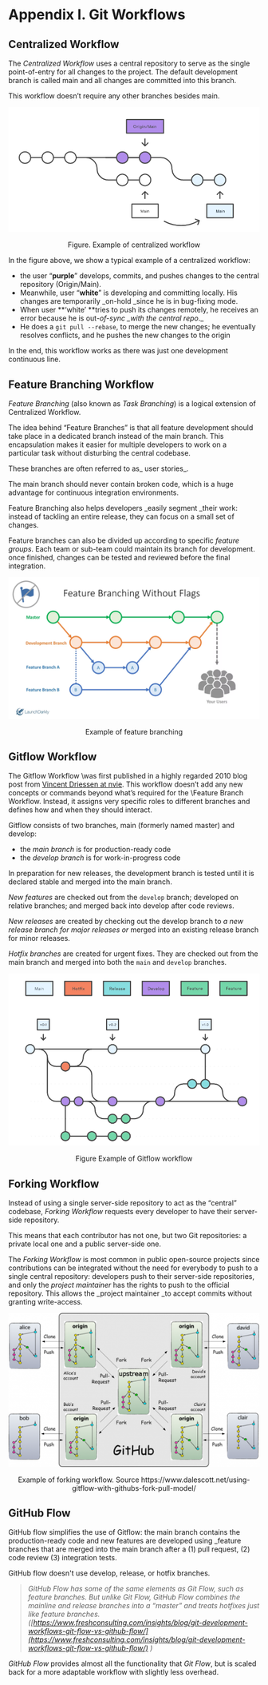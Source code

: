 # Appendix I. Git Workflows



## Centralized Workflow

The _Centralized Workflow_ uses a central repository to serve as the single point-of-entry for all changes to the project. The default development branch is called main and all changes are committed into this branch.

This workflow doesn’t require any other branches besides main.

![](images/centralized-workflow.png)

<p align='center'>Figure. Example of centralized workflow</p>

In the figure above, we show a typical example of a centralized workflow:

-   the user “**purple**” develops, commits, and pushes changes to the central repository (Origin/Main).
-   Meanwhile, user “**white**” is developing and committing locally. His changes are temporarily \_on-hold \_since he is in bug-fixing mode.
-   When user **‘white’ **tries to push its changes remotely, he receives an error because he is out-_of-sync \_with the central repo_.\_
-   He does a `git pull --rebase`, to merge the new changes; he eventually resolves conflicts, and he pushes the new changes to the origin

In the end, this workflow works as there was just one development continuous line.

## Feature Branching Workflow

_Feature Branching_ (also known as _Task Branching_) is a logical extension of Centralized Workflow.

The idea behind “Feature Branches” is that all feature development should take place in a dedicated branch instead of the main branch. This encapsulation makes it easier for multiple developers to work on a particular task without disturbing the central codebase.

These branches are often referred to as_ user stories_.

The main branch should never contain broken code, which is a huge advantage for continuous integration environments.

Feature Branching also helps developers \_easily segment \_their work: instead of tackling an entire release, they can focus on a small set of changes.

Feature branches can also be divided up according to specific _feature groups_. Each team or sub-team could maintain its branch for development. once finished, changes can be tested and reviewed before the final integration.

![](images/feature-branching.png)

<p align=center>Example of feature branching</p>



## Gitflow Workflow

The Gitflow Workflow \was first published in a highly regarded 2010 blog post from [Vincent Driessen at nvie](http://nvie.com/posts/a-successful-git-branching-model/). This workflow doesn’t add any new concepts or commands beyond what’s required for the \Feature Branch Workflow.  Instead, it assigns very specific roles to different branches and defines how and when they should interact.

Gitflow consists of two branches, main (formerly named master) and develop:

-   the _main branch_ is for production-ready code
-   the _develop branch_ is for work-in-progress code

In preparation for new releases, the development branch is tested until it is declared stable and merged into the main branch.

*New features* are checked out from the `develop` branch; developed on relative branches; and merged back into develop after code reviews.

_New releases_ are created by checking out the develop branch to *a new release branch for major releases or* merged into an existing release branch for minor releases.

_Hotfix branches_ are created for urgent fixes. They are checked out from the main branch and merged into both the `main`  and `develop` branches.

![](images/gitflow-workflow.png)

<p align='center'>Figure Example of Gitflow workflow</p> 



## Forking Workflow

Instead of using a single server-side repository to act as the “central” codebase, *Forking Workflow* requests every developer to have their server-side repository.

This means that each contributor has not one, but two Git repositories: a private local one and a public server-side one.

The _Forking Workflow_ is most common in public open-source projects since contributions can be integrated without the need for everybody to push to a single central repository: developers push to their server-side repositories, and only the _project maintainer_ has the rights to push to the official repository. This allows the \_project maintainer \_to accept commits without granting write-access.

![](images/forking-workflow.png)

<p align='center'> Example of forking workflow. Source https://www.dalescott.net/using-gitflow-with-githubs-fork-pull-model/</p> 



## GitHub Flow

GitHub flow simplifies the use of Gitflow: the main branch contains the production-ready code and new features are developed using \_feature branches that are merged into the main branch after a (1) pull request, (2) code review (3) integration tests.

GitHub flow doesn't use develop, release, or hotfix branches.

> *GitHub Flow has some of the same elements as Git Flow, such as feature branches. But unlike Git Flow, GitHub Flow combines the mainline and release branches into a “master” and treats hotfixes just like feature branches. ([https://www.freshconsulting.com/insights/blog/git-development-workflows-git-flow-vs-github-flow/](https://www.freshconsulting.com/insights/blog/git-development-workflows-git-flow-vs-github-flow/) )*

_GitHub Flow_ provides almost all the functionality that _Git Flow_, but is scaled back for a more adaptable workflow with slightly less overhead.

